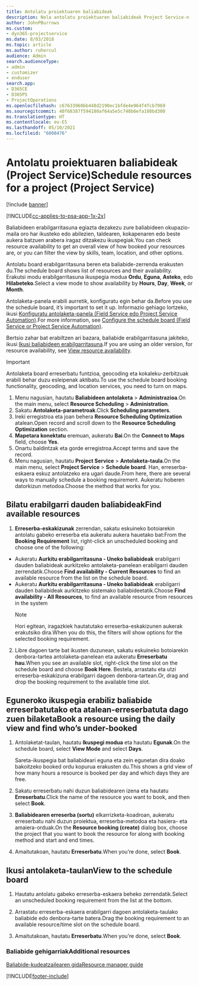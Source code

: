 ```yaml
---
title: Antolatu proiektuaren baliabideak
description: Nola antolatu proiektuaren baliabideak Project Service-n
author: JohnPBurrows
ms.custom:
- dyn365-projectservice
ms.date: 8/03/2018
ms.topic: article
ms.author: ruhercul
audience: Admin
search.audienceType:
- admin
- customizer
- enduser
search.app:
- D365CE
- D365PS
- ProjectOperations
ms.openlocfilehash: c67633960bb448d2190ec1bfde4e964f4fcb7969
ms.sourcegitcommit: 40f68387f594180af64a5e5c748b6efa188bd300
ms.translationtype: HT
ms.contentlocale: eu-ES
ms.lasthandoff: 05/10/2021
ms.locfileid: "6008476"
---
```

# <a name="schedule-resources-for-a-project-project-service"></a><span data-ttu-id="6facd-103">Antolatu proiektuaren baliabideak (Project Service)</span><span class="sxs-lookup"><span data-stu-id="6facd-103">Schedule resources for a project (Project Service)</span></span>

[!include [banner](../includes/psa-now-project-operations.md)]

[!INCLUDE[cc-applies-to-psa-app-1x-2x](../includes/cc-applies-to-psa-app-1x-2x.md)]

<span data-ttu-id="6facd-104">Baliabideen erabilgarritasuna egiazta dezakezu zure baliabideen okupazio-maila oro har ikusteko edo abilezien, taldearen, kokapenaren edo beste aukera batzuen arabera iragaz ditzakezu ikuspegiak.</span><span class="sxs-lookup"><span data-stu-id="6facd-104">You can check resource availability to get an overall view of how booked your resources are, or you can filter the view by skills, team, location, and other options.</span></span>  
  
<span data-ttu-id="6facd-105">Antolatu board erabilgarritasuna beren eta baliabide-zerrenda erakusten du.</span><span class="sxs-lookup"><span data-stu-id="6facd-105">The schedule board shows list of resources and their availability.</span></span> <span data-ttu-id="6facd-106">Erakutsi modu erabilgarritasuna ikuspegia modua **Ordu**, **Eguna**, **Asteko**, edo **Hilabeteko**.</span><span class="sxs-lookup"><span data-stu-id="6facd-106">Select a view mode to show availability by **Hours**, **Day**, **Week**, or **Month**.</span></span>  
  
<span data-ttu-id="6facd-107">Antolaketa-panela erabili aurretik, konfiguratu egin behar da.</span><span class="sxs-lookup"><span data-stu-id="6facd-107">Before you use the schedule board, it’s important to set it up.</span></span> <span data-ttu-id="6facd-108">Informazio gehiago lortzeko, ikusi [Konfiguratu antolaketa-panela (Field Service edo Project Service Automation)](/dynamics365/field-service/configure-schedule-board).</span><span class="sxs-lookup"><span data-stu-id="6facd-108">For more information, see [Configure the schedule board (Field Service or Project Service Automation)](/dynamics365/field-service/configure-schedule-board).</span></span>
  
<span data-ttu-id="6facd-109">Bertsio zahar bat erabiltzen ari bazara, baliabide erabilgarritasuna jakiteko, ikusi [Ikusi baliabideen erabilgarritasuna](../psa/view-resource-availability.md).</span><span class="sxs-lookup"><span data-stu-id="6facd-109">If you are using an older version, for resource availability, see [View resource availability](../psa/view-resource-availability.md).</span></span>  

> [!IMPORTANT]
>  <span data-ttu-id="6facd-110">Antolaketa board erreserbatu funtzioa, geocoding eta kokaleku-zerbitzuak erabili behar duzu esleipenak aktibatu.</span><span class="sxs-lookup"><span data-stu-id="6facd-110">To use the schedule board booking functionality, geocoding, and location services, you need to turn on maps.</span></span>  
> 
> 1. <span data-ttu-id="6facd-111">Menu nagusian, hautatu **Baliabideen antolaketa** > **Administrazioa**.</span><span class="sxs-lookup"><span data-stu-id="6facd-111">On the main menu, select **Resource Scheduling** > **Administration**.</span></span>  
> 2. <span data-ttu-id="6facd-112">Sakatu **Antolaketa-parametroak**.</span><span class="sxs-lookup"><span data-stu-id="6facd-112">Click **Scheduling parameters**.</span></span>  
> 3. <span data-ttu-id="6facd-113">Ireki erregistroa eta joan behera **Resource Scheduling Optimization** atalean.</span><span class="sxs-lookup"><span data-stu-id="6facd-113">Open record and scroll down to the **Resource Scheduling Optimization** section.</span></span>  
> 4. <span data-ttu-id="6facd-114">**Mapetara konektatu** eremuan, aukeratu **Bai**.</span><span class="sxs-lookup"><span data-stu-id="6facd-114">On the **Connect to Maps** field, choose **Yes**.</span></span>  
> 5. <span data-ttu-id="6facd-115">Onartu baldintzak eta gorde erregistroa.</span><span class="sxs-lookup"><span data-stu-id="6facd-115">Accept terms and save the record.</span></span>  
> 6. <span data-ttu-id="6facd-116">Menu nagusian, hautatu **Project Service** > **Antolaketa-taula**.</span><span class="sxs-lookup"><span data-stu-id="6facd-116">On the main menu, select **Project Service** > **Schedule board**.</span></span> <span data-ttu-id="6facd-117">Han, erreserba-eskaera eskuz antolatzeko era ugari daude.</span><span class="sxs-lookup"><span data-stu-id="6facd-117">From here, there are several ways to manually schedule a booking requirement.</span></span> <span data-ttu-id="6facd-118">Aukeratu hoberen datorkizun metodoa.</span><span class="sxs-lookup"><span data-stu-id="6facd-118">Choose the method that works for you.</span></span>
  
## <a name="find-available-resources"></a><span data-ttu-id="6facd-119">Bilatu erabilgarri dauden baliabideak</span><span class="sxs-lookup"><span data-stu-id="6facd-119">Find available resources</span></span>

1.  <span data-ttu-id="6facd-120">**Erreserba-eskakizunak** zerrendan, sakatu eskuineko botoiarekin antolatu gabeko erreserba eta aukeratu aukera hauetako bat:</span><span class="sxs-lookup"><span data-stu-id="6facd-120">From the **Booking Requirement** list, right-click an unscheduled booking and choose one of the following:</span></span>  
  
- <span data-ttu-id="6facd-121">Aukeratu **Aurkitu erabilgarritasuna - Uneko baliabideak** erabilgarri dauden baliabideak aurkitzeko antolaketa-panelean erabilgarri dauden zerrendatik.</span><span class="sxs-lookup"><span data-stu-id="6facd-121">Choose **Find availability - Current Resources** to find an available resource from the list on the schedule board.</span></span>  
- <span data-ttu-id="6facd-122">Aukeratu **Aurkitu erabilgarritasuna - Uneko baliabideak** erabilgarri dauden baliabideak aurkitzeko sistemako baliabideetatik.</span><span class="sxs-lookup"><span data-stu-id="6facd-122">Choose **Find availability - All Resources**, to find an available resource from resources in the system</span></span>  
   > [!NOTE]
   >  <span data-ttu-id="6facd-123">Hori egitean, iragazkiek hautatutako erreserba-eskakizunen aukerak erakutsiko dira.</span><span class="sxs-lookup"><span data-stu-id="6facd-123">When you do this, the filters will show options for the selected booking requirement.</span></span>  
  
2. <span data-ttu-id="6facd-124">Libre dagoen tarte bat ikusten duzunean, sakatu eskuineko botoiarekin denbora-tartea antolaketa-panelean eta aukeratu **Erreserbatu hau**.</span><span class="sxs-lookup"><span data-stu-id="6facd-124">When you see an available slot, right-click the time slot on the schedule board and choose **Book Here**.</span></span> <span data-ttu-id="6facd-125">Bestela, arrastatu eta utzi erreserba-eskakizuna erabilgarri dagoen denbora-tartean.</span><span class="sxs-lookup"><span data-stu-id="6facd-125">Or, drag and drop the booking requirement to the available time slot.</span></span>  
  

## <a name="book-a-resource-using-the-daily-view-and-find-whos-under-booked"></a><span data-ttu-id="6facd-126">Eguneroko ikuspegia erabiliz baliabide erreserbatutako eta atalean-erreserbatuta dago zuen bilaketa</span><span class="sxs-lookup"><span data-stu-id="6facd-126">Book a resource using the daily view and find who’s under-booked</span></span>
  
1.  <span data-ttu-id="6facd-127">Antolaketat-taulan, hautatu **Ikuspegi modua** eta hautatu **Egunak**.</span><span class="sxs-lookup"><span data-stu-id="6facd-127">On the schedule board, select **View Mode** and select **Days**.</span></span>  
  
    <span data-ttu-id="6facd-128">Sareta-ikuspegia bat baliabideari eguna eta zein egunetan dira doako bakoitzeko booked ordu kopurua erakusten du.</span><span class="sxs-lookup"><span data-stu-id="6facd-128">This shows a grid view of how many hours a resource is booked per day and which days they are free.</span></span>  
  
2.  <span data-ttu-id="6facd-129">Sakatu erreserbatu nahi duzun baliabidearen izena eta hautatu **Erreserbatu**.</span><span class="sxs-lookup"><span data-stu-id="6facd-129">Click the name of the resource you want to book, and then select **Book**.</span></span>  
  
3.  <span data-ttu-id="6facd-130">**Baliabidearen erreserba (sortu)** elkarrizketa-koadroan, aukeratu erreserbatu nahi duzun proiektua, erreserba-metodoa eta hasiera- eta amaiera-orduak.</span><span class="sxs-lookup"><span data-stu-id="6facd-130">On the **Resource booking (create)** dialog box, choose the project that you want to book the resource for along with booking method and start and end times.</span></span>  
  
4.  <span data-ttu-id="6facd-131">Amaitutakoan, hautatu **Erreserbatu**.</span><span class="sxs-lookup"><span data-stu-id="6facd-131">When you’re done, select **Book**.</span></span>  
  
## <a name="view-to-the-schedule-board"></a><span data-ttu-id="6facd-132">Ikusi antolaketa-taulan</span><span class="sxs-lookup"><span data-stu-id="6facd-132">View to the schedule board</span></span>
  
1.  <span data-ttu-id="6facd-133">Hautatu antolatu gabeko erreserba-eskaera beheko zerrendatik.</span><span class="sxs-lookup"><span data-stu-id="6facd-133">Select an unscheduled booking requirement from the list at the bottom.</span></span>  
  
2.  <span data-ttu-id="6facd-134">Arrastatu erreserba-eskaera erabilgarri dagoen antolaketa-taulako baliabide edo denbora-tarte batera.</span><span class="sxs-lookup"><span data-stu-id="6facd-134">Drag the booking requirement to an available resource/time slot on the schedule board.</span></span>  
  
3.  <span data-ttu-id="6facd-135">Amaitutakoan, hautatu **Erreserbatu**.</span><span class="sxs-lookup"><span data-stu-id="6facd-135">When you're done, select **Book**.</span></span>  
  
### <a name="additional-resources"></a><span data-ttu-id="6facd-136">Baliabide gehigarriak</span><span class="sxs-lookup"><span data-stu-id="6facd-136">Additional resources</span></span>  
 [<span data-ttu-id="6facd-137">Baliabide-kudeatzailearen gida</span><span class="sxs-lookup"><span data-stu-id="6facd-137">Resource manager guide</span></span>](../psa/resource-manager-guide.md)


[!INCLUDE[footer-include](../includes/footer-banner.md)]